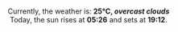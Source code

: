 <p  align="center"><br/>Currently, the weather is: <b> 25°C, <i>overcast clouds</i></b></br>Today, the sun rises at <b>05:26</b> and sets at <b>19:12</b>.</p>